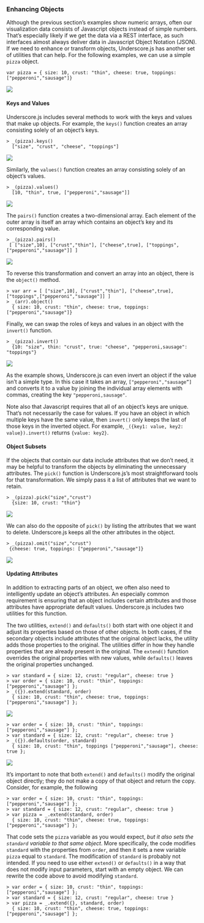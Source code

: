 ### Enhancing Objects

Although the previous section’s examples show numeric arrays, often our visualization data consists of Javascript objects instead of simple numbers. That’s especially likely if we get the data via a REST interface, as such interfaces almost always deliver data in Javascript Object Notation (JSON). If we need to enhance or transform objects, Underscore.js has another set of utilities that can help. For the following examples, we can use a simple `pizza` object.

```language-javascript
var pizza = { size: 10, crust: "thin", cheese: true, toppings: ["pepperoni","sausage"]}
```

![](img/obj.png)

#### Keys and Values

Underscore.js includes several methods to work with the keys and values that make up objects. For example, the `keys()` function creates an array consisting solely of an object’s keys.

```language-javascript
> _(pizza).keys()
  ["size", "crust", "cheese", "toppings"]
```

![](img/obj.keys.png)

Similarly, the `values()` function creates an array consisting solely of an object’s values.

```language-javascript
> _(pizza).values()
  [10, "thin", true, ["pepperoni","sausage"]]
```

![](img/obj.values.png)

The `pairs()` function creates a two-dimensional array. Each element of the outer array is itself an array which contains an object’s key and its corresponding value.

```language-javascript
> _(pizza).pairs()
 [ ["size",10], ["crust","thin"], ["cheese",true], ["toppings",["pepperoni","sausage"]] ]
```

![](img/obj.pairs.png)

To reverse this transformation and convert an array into an object, there is the `object()` method.

```language-javascript
> var arr = [ ["size",10], ["crust","thin"], ["cheese",true], ["toppings",["pepperoni","sausage"]] ]
> _(arr).object()
  { size: 10, crust: "thin", cheese: true, toppings: ["pepperoni","sausage"]}
```

Finally, we can swap the roles of keys and values in an object with the `invert()` function.

```language-javascript
> _(pizza).invert()
  {10: "size", thin: "crust", true: "cheese", "pepperoni,sausage": "toppings"}
```

![](img/obj.invert.png)

As the example shows, Underscore.js can even invert an object if the value isn’t a simple type. In this case it takes an array, `["pepperoni","sausage”]` and converts it to a value by joining the individual array elements with commas, creating the key `"pepperoni,sausage"`.

Note also that Javascript requires that all of an object’s keys are unique. That’s not necessarily the case for values. If you have an object in which multiple keys have the same value, then `invert()` only keeps the last of those keys in the inverted object. For example, `_({key1: value, key2: value}).invert()` returns `{value: key2}`.

#### Object Subsets

If the objects that contain our data include attributes that we don’t need, it may be helpful to transform the objects by eliminating the unnecessary attributes. The `pick()` function is Underscore.js’s most straightforward tools for that transformation. We simply pass it a list of attributes that we want to retain.

```language-javascript
> _(pizza).pick("size","crust")
  {size: 10, crust: "thin"}
```

![](img/obj.pick.png)

We can also do the opposite of `pick()` by listing the attributes that we want to delete. Underscore.js keeps all the other attributes in the object.

```language-javascript
> _(pizza).omit("size","crust")
 {cheese: true, toppings: ["pepperoni","sausage"]}
```

![](img/obj.omit.png)

#### Updating Attributes

In addition to extracting parts of an object, we often also need to intelligently update an object’s attributes. An especially common requirement is ensuring that an object includes certain attributes and those attributes have appropriate default values. Underscore.js includes two utilities for this function.

The two utilities, `extend()` and `defaults()` both start with one object it and adjust its properties based on those of other objects. In both cases, if the secondary objects include attributes that the original object lacks, the utility adds those properties to the original. The utilities differ in how they handle properties that are already present in the original. The `extend()` function overrides the original properties with new values, while `defaults()` leaves the original properties unchanged.

```language-javascript
> var standard = { size: 12, crust: "regular", cheese: true }
> var order = { size: 10, crust: "thin", toppings: ["pepperoni","sausage"] };
> _({}).extend(standard, order)
  { size: 10, crust: "thin", cheese: true, toppings: ["pepperoni","sausage"] };
```

![](img/obj.extend.png)

```language-javascript
> var order = { size: 10, crust: "thin", toppings: ["pepperoni","sausage"] };
> var standard = { size: 12, crust: "regular", cheese: true }
> _({}).defaults(order, standard)
  { size: 10, crust: "thin", toppings ["pepperoni","sausage"], cheese: true };
```

![](img/obj.defaults.png)

It’s important to note that both `extend()` and `defaults()` modify the original object directly; they do not make a copy of that object and return the copy. Consider, for example, the following

```language-javascript
> var order = { size: 10, crust: "thin", toppings: ["pepperoni","sausage"] };
> var standard = { size: 12, crust: "regular", cheese: true }
> var pizza = _.extend(standard, order)
  { size: 10, crust: "thin", cheese: true, toppings: ["pepperoni","sausage"] };
```

That code sets the `pizza` variable as you would expect, _but it also sets the `standard` variable to that same object_. More specifically, the code modifies `standard` with the properties from `order`, and then it sets a new variable `pizza` equal to `standard`. The modification of `standard` is probably not intended. If you need to use either `extend()` or `defaults()` in a way that does not modify input parameters, start with an empty object. We can rewrite the code above to avoid modifying `standard`.

```language-javascript
> var order = { size: 10, crust: "thin", toppings: ["pepperoni","sausage"] };
> var standard = { size: 12, crust: "regular", cheese: true }
> var pizza = _.extend({}, standard, order)
  { size: 10, crust: "thin", cheese: true, toppings: ["pepperoni","sausage"] };
```
